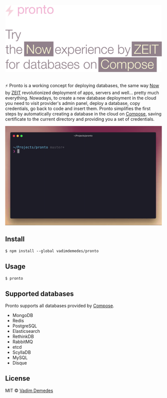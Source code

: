 <img src="media/header.jpg" width="620">
<br>
<br>

⚡ Pronto is a working concept for deploying databases, the same way [Now](https://zeit.co/now) by [ZEIT](https://zeit.co) revolutionized deployment of apps, servers and well... pretty much everything. Nowadays, to create a new database deployment in the cloud you need to visit provider's admin panel, deploy a database, copy credentials, go back to code and insert them. Pronto simplifies the first steps by automatically creating a database in the cloud on [Compose](https://compose.io), saving certificate to the current directory and providing you a set of credentials.

<img src="media/demo.gif" width="828">


## Install

```
$ npm install --global vadimdemedes/pronto
```


## Usage

```
$ pronto
```


## Supported databases

Pronto supports all databases provided by [Compose](https://compose.io).

- MongoDB
- Redis
- PostgreSQL
- Elasticsearch
- RethinkDB
- RabbitMQ
- etcd
- ScyllaDB
- MySQL
- Disque


## License

MIT © [Vadim Demedes](https://github.com/vadimdemedes)
